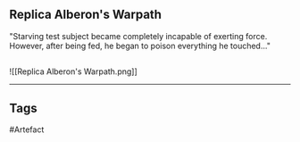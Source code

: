 ## Replica Alberon's Warpath
"Starving test subject became completely incapable of exerting force.
However, after being fed, he began to poison everything he touched..."
## 
![[Replica Alberon's Warpath.png]]

---
## Tags
#Artefact